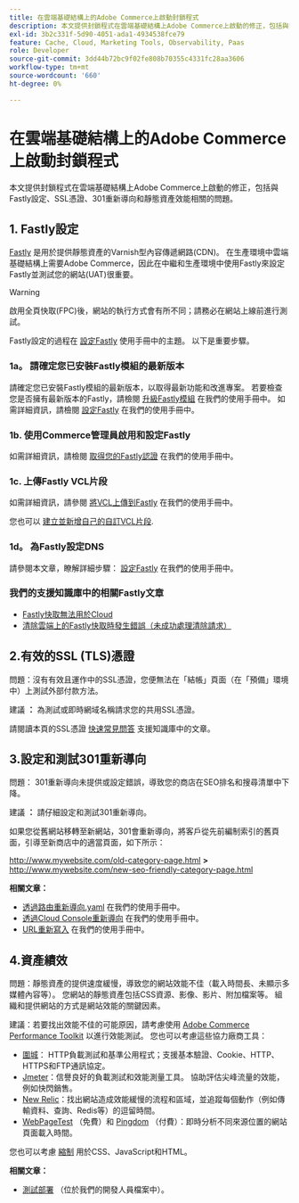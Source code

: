 ```yaml
---
title: 在雲端基礎結構上的Adobe Commerce上啟動封鎖程式
description: 本文提供封鎖程式在雲端基礎結構上Adobe Commerce上啟動的修正，包括與Fastly設定、SSL憑證、301重新導向和靜態資產效能相關的問題。
exl-id: 3b2c331f-5d90-4051-ada1-4934538fce79
feature: Cache, Cloud, Marketing Tools, Observability, Paas
role: Developer
source-git-commit: 3dd44b72bc9f02fe808b70355c4331fc28aa3606
workflow-type: tm+mt
source-wordcount: '660'
ht-degree: 0%

---
```


# 在雲端基礎結構上的Adobe Commerce上啟動封鎖程式

本文提供封鎖程式在雲端基礎結構上Adobe Commerce上啟動的修正，包括與Fastly設定、SSL憑證、301重新導向和靜態資產效能相關的問題。

## 1. Fastly設定

[Fastly](https://www.fastly.com/) 是用於提供靜態資產的Varnish型內容傳遞網路(CDN)。 在生產環境中雲端基礎結構上需要Adobe Commerce，因此在中繼和生產環境中使用Fastly來設定Fastly並測試您的網站(UAT)很重要。

>[!WARNING]
>
>啟用全頁快取(FPC)後，網站的執行方式會有所不同；請務必在網站上線前進行測試。

Fastly設定的過程在 [設定Fastly](https://experienceleague.adobe.com/docs/commerce-cloud-service/user-guide/cdn/setup-fastly/fastly-configuration.html) 使用手冊中的主題。 以下是重要步驟。

### 1a。 請確定您已安裝Fastly模組的最新版本

請確定您已安裝Fastly模組的最新版本，以取得最新功能和改進專案。 若要檢查您是否擁有最新版本的Fastly，請檢閱 [升級Fastly模組](https://experienceleague.adobe.com/docs/commerce-cloud-service/user-guide/cdn/setup-fastly/fastly-configuration.html#upgrade-the-fastly-module) 在我們的使用手冊中。 如需詳細資訊，請檢閱 [設定Fastly](https://experienceleague.adobe.com/docs/commerce-cloud-service/user-guide/cdn/setup-fastly/fastly-configuration.html) 在我們的使用手冊中。

### 1b. 使用Commerce管理員啟用和設定Fastly

如需詳細資訊，請檢閱 [取得您的Fastly認證](https://experienceleague.adobe.com/docs/commerce-cloud-service/user-guide/cdn/setup-fastly/fastly-configuration.html#get-fastly-credentials) 在我們的使用手冊中。

### 1c. 上傳Fastly VCL片段

如需詳細資訊，請參閱 [將VCL上傳到Fastly](https://experienceleague.adobe.com/docs/commerce-cloud-service/user-guide/cdn/setup-fastly/fastly-configuration.html) 在我們的使用手冊中。

您也可以 [建立並新增自己的自訂VCL片段](https://experienceleague.adobe.com/docs/commerce-cloud-service/user-guide/cdn/custom-vcl-snippets/fastly-vcl-custom-snippets.html).

### 1d。 為Fastly設定DNS


請參閱本文章，瞭解詳細步驟： [設定Fastly](https://experienceleague.adobe.com/docs/commerce-cloud-service/user-guide/cdn/setup-fastly/fastly-configuration.html#update-dns-configuration-with-development-settings) 在我們的使用手冊中。

### 我們的支援知識庫中的相關Fastly文章

* [Fastly快取無法用於Cloud](/help/troubleshooting/miscellaneous/fastly-caching-is-not-working-on-magento-cloud.md)
* [清除雲端上的Fastly快取時發生錯誤（未成功處理清除請求）](/help/troubleshooting/miscellaneous/error-purging-fastly-cache-on-cloud-the-purge-request-was-not-processed-successfully.md)

## 2.有效的SSL (TLS)憑證

問題：沒有有效且運作中的SSL憑證，您便無法在「結帳」頁面（在「預備」環境中）上測試外部付款方法。

建議 **：** 為測試或即時網域名稱請求您的共用SSL憑證。

請閱讀本頁的SSL憑證 [快速常見問答](/help/announcements/adobe-commerce-announcements/magento-ssl-tls-certificate-requirements-and-clean-up.md) 支援知識庫中的文章。

## 3.設定和測試301重新導向

問題： 301重新導向未提供或設定錯誤，導致您的商店在SEO排名和搜尋清單中下降。

建議 **：** 請仔細設定和測試301重新導向。

如果您從舊網站移轉至新網站，301會重新導向，將客戶從先前編制索引的舊頁面，引導至新商店中的適當頁面，如下所示：

http://www.mywebsite.com/old-category-page.html **>** http://www.mywebsite.com/new-seo-friendly-category-page.html

**相關文章：**

* [透過路由重新導向.yaml](https://experienceleague.adobe.com/docs/commerce-cloud-service/user-guide/configure/routes/redirects.html) 在我們的使用手冊中。
* [透過Cloud Console重新導向](https://experienceleague.adobe.com/docs/commerce-cloud-service/user-guide/project/overview.html) 在我們的使用手冊中。
* [URL重新寫入](https://experienceleague.adobe.com/docs/commerce-admin/marketing/seo/url-rewrites/url-rewrite.html) 在我們的使用手冊中。

## 4.資產績效

問題：靜態資產的提供速度緩慢，導致您的網站效能不佳（載入時間長、未顯示多媒體內容等）。 您網站的靜態資產包括CSS資源、影像、影片、附加檔案等。 組織和提供網站的方式是網站效能的關鍵因素。

建議：若要找出效能不佳的可能原因，請考慮使用 [Adobe Commerce Performance Toolkit](https://github.com/magento/magento2/tree/2.3/setup/performance-toolkit) 以進行效能測試。 您也可以考慮這些協力廠商工具：

* [圍城](https://www.joedog.org/siege-home/)： HTTP負載測試和基準公用程式；支援基本驗證、Cookie、HTTP、HTTPS和FTP通訊協定。
* [Jmeter](https://jmeter.apache.org/)：信譽良好的負載測試和效能測量工具。 協助評估尖峰流量的效能，例如快閃銷售。
* [New Relic](https://support.newrelic.com/)：找出網站造成效能緩慢的流程和區域，並追蹤每個動作（例如傳輸資料、查詢、Redis等）的逗留時間。
* [WebPageTest](https://www.webpagetest.org/) （免費）和 [Pingdom](https://www.pingdom.com/) （付費）：即時分析不同來源位置的網站頁面載入時間。

您也可以考慮 [縮制](https://experienceleague.adobe.com/docs/commerce-cloud-service/user-guide/configure-store/store-settings.html) 用於CSS、JavaScript和HTML。

**相關文章：**

* [測試部署](https://experienceleague.adobe.com/docs/commerce-cloud-service/user-guide/develop/test/staging-and-production.html) （位於我們的開發人員檔案中）。
